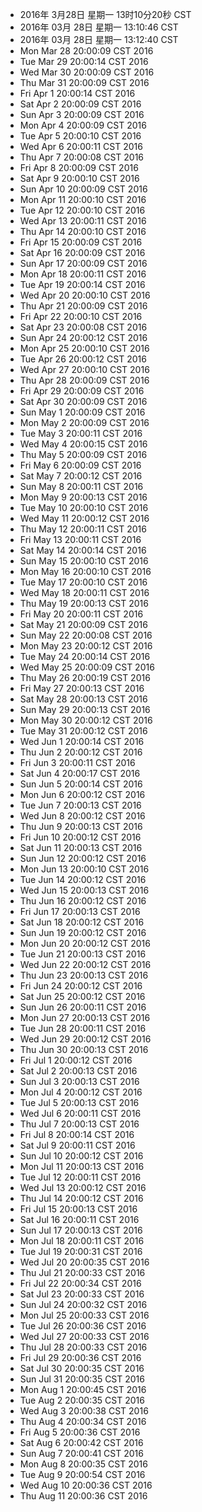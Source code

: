 - 2016年 3月28日 星期一 13时10分20秒 CST
- 2016年 03月 28日 星期一 13:10:46 CST
- 2016年 03月 28日 星期一 13:12:40 CST
- Mon Mar 28 20:00:09 CST 2016
- Tue Mar 29 20:00:14 CST 2016
- Wed Mar 30 20:00:09 CST 2016
- Thu Mar 31 20:00:09 CST 2016
- Fri Apr 1 20:00:14 CST 2016
- Sat Apr 2 20:00:09 CST 2016
- Sun Apr 3 20:00:09 CST 2016
- Mon Apr 4 20:00:09 CST 2016
- Tue Apr 5 20:00:10 CST 2016
- Wed Apr 6 20:00:11 CST 2016
- Thu Apr 7 20:00:08 CST 2016
- Fri Apr 8 20:00:09 CST 2016
- Sat Apr 9 20:00:10 CST 2016
- Sun Apr 10 20:00:09 CST 2016
- Mon Apr 11 20:00:10 CST 2016
- Tue Apr 12 20:00:10 CST 2016
- Wed Apr 13 20:00:11 CST 2016
- Thu Apr 14 20:00:10 CST 2016
- Fri Apr 15 20:00:09 CST 2016
- Sat Apr 16 20:00:09 CST 2016
- Sun Apr 17 20:00:09 CST 2016
- Mon Apr 18 20:00:11 CST 2016
- Tue Apr 19 20:00:14 CST 2016
- Wed Apr 20 20:00:10 CST 2016
- Thu Apr 21 20:00:09 CST 2016
- Fri Apr 22 20:00:10 CST 2016
- Sat Apr 23 20:00:08 CST 2016
- Sun Apr 24 20:00:12 CST 2016
- Mon Apr 25 20:00:10 CST 2016
- Tue Apr 26 20:00:12 CST 2016
- Wed Apr 27 20:00:10 CST 2016
- Thu Apr 28 20:00:09 CST 2016
- Fri Apr 29 20:00:09 CST 2016
- Sat Apr 30 20:00:09 CST 2016
- Sun May 1 20:00:09 CST 2016
- Mon May 2 20:00:09 CST 2016
- Tue May 3 20:00:11 CST 2016
- Wed May 4 20:00:15 CST 2016
- Thu May 5 20:00:09 CST 2016
- Fri May 6 20:00:09 CST 2016
- Sat May 7 20:00:12 CST 2016
- Sun May 8 20:00:11 CST 2016
- Mon May 9 20:00:13 CST 2016
- Tue May 10 20:00:10 CST 2016
- Wed May 11 20:00:12 CST 2016
- Thu May 12 20:00:11 CST 2016
- Fri May 13 20:00:11 CST 2016
- Sat May 14 20:00:14 CST 2016
- Sun May 15 20:00:10 CST 2016
- Mon May 16 20:00:10 CST 2016
- Tue May 17 20:00:10 CST 2016
- Wed May 18 20:00:11 CST 2016
- Thu May 19 20:00:13 CST 2016
- Fri May 20 20:00:11 CST 2016
- Sat May 21 20:00:09 CST 2016
- Sun May 22 20:00:08 CST 2016
- Mon May 23 20:00:12 CST 2016
- Tue May 24 20:00:14 CST 2016
- Wed May 25 20:00:09 CST 2016
- Thu May 26 20:00:19 CST 2016
- Fri May 27 20:00:13 CST 2016
- Sat May 28 20:00:13 CST 2016
- Sun May 29 20:00:13 CST 2016
- Mon May 30 20:00:12 CST 2016
- Tue May 31 20:00:12 CST 2016
- Wed Jun 1 20:00:14 CST 2016
- Thu Jun 2 20:00:12 CST 2016
- Fri Jun 3 20:00:11 CST 2016
- Sat Jun 4 20:00:17 CST 2016
- Sun Jun 5 20:00:14 CST 2016
- Mon Jun 6 20:00:12 CST 2016
- Tue Jun 7 20:00:13 CST 2016
- Wed Jun 8 20:00:12 CST 2016
- Thu Jun 9 20:00:13 CST 2016
- Fri Jun 10 20:00:12 CST 2016
- Sat Jun 11 20:00:13 CST 2016
- Sun Jun 12 20:00:12 CST 2016
- Mon Jun 13 20:00:10 CST 2016
- Tue Jun 14 20:00:12 CST 2016
- Wed Jun 15 20:00:13 CST 2016
- Thu Jun 16 20:00:12 CST 2016
- Fri Jun 17 20:00:13 CST 2016
- Sat Jun 18 20:00:12 CST 2016
- Sun Jun 19 20:00:12 CST 2016
- Mon Jun 20 20:00:12 CST 2016
- Tue Jun 21 20:00:13 CST 2016
- Wed Jun 22 20:00:12 CST 2016
- Thu Jun 23 20:00:13 CST 2016
- Fri Jun 24 20:00:12 CST 2016
- Sat Jun 25 20:00:12 CST 2016
- Sun Jun 26 20:00:11 CST 2016
- Mon Jun 27 20:00:13 CST 2016
- Tue Jun 28 20:00:11 CST 2016
- Wed Jun 29 20:00:12 CST 2016
- Thu Jun 30 20:00:13 CST 2016
- Fri Jul 1 20:00:12 CST 2016
- Sat Jul 2 20:00:13 CST 2016
- Sun Jul 3 20:00:13 CST 2016
- Mon Jul 4 20:00:12 CST 2016
- Tue Jul 5 20:00:13 CST 2016
- Wed Jul 6 20:00:11 CST 2016
- Thu Jul 7 20:00:13 CST 2016
- Fri Jul 8 20:00:14 CST 2016
- Sat Jul 9 20:00:11 CST 2016
- Sun Jul 10 20:00:12 CST 2016
- Mon Jul 11 20:00:13 CST 2016
- Tue Jul 12 20:00:11 CST 2016
- Wed Jul 13 20:00:12 CST 2016
- Thu Jul 14 20:00:12 CST 2016
- Fri Jul 15 20:00:13 CST 2016
- Sat Jul 16 20:00:11 CST 2016
- Sun Jul 17 20:00:13 CST 2016
- Mon Jul 18 20:00:11 CST 2016
- Tue Jul 19 20:00:31 CST 2016
- Wed Jul 20 20:00:35 CST 2016
- Thu Jul 21 20:00:33 CST 2016
- Fri Jul 22 20:00:34 CST 2016
- Sat Jul 23 20:00:33 CST 2016
- Sun Jul 24 20:00:32 CST 2016
- Mon Jul 25 20:00:33 CST 2016
- Tue Jul 26 20:00:36 CST 2016
- Wed Jul 27 20:00:33 CST 2016
- Thu Jul 28 20:00:33 CST 2016
- Fri Jul 29 20:00:36 CST 2016
- Sat Jul 30 20:00:35 CST 2016
- Sun Jul 31 20:00:35 CST 2016
- Mon Aug 1 20:00:45 CST 2016
- Tue Aug 2 20:00:35 CST 2016
- Wed Aug 3 20:00:38 CST 2016
- Thu Aug 4 20:00:34 CST 2016
- Fri Aug 5 20:00:36 CST 2016
- Sat Aug 6 20:00:42 CST 2016
- Sun Aug 7 20:00:41 CST 2016
- Mon Aug 8 20:00:35 CST 2016
- Tue Aug 9 20:00:54 CST 2016
- Wed Aug 10 20:00:36 CST 2016
- Thu Aug 11 20:00:36 CST 2016
